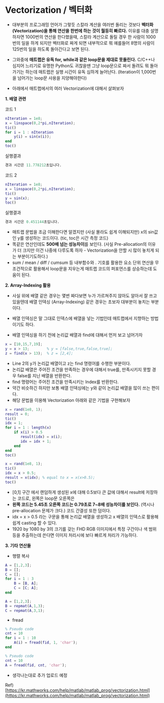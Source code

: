 # Vectorization / 벡터화

- 대부분의 프로그래밍 언어가 그렇듯 스칼라 계산을 여러번 돌리는 것보다 **벡터화(Vectorization)을 통해 연산을 한번에 하는 것이 월등히 빠르다.** 이유를 대충 설명하자면 1000번의 연산을 한다했을때, 스칼라 계산으로 돌릴 경우 한 사람이 1000번의 일을 하게 되지만 벡터화로 짜게 되면 내부적으로 뭐 예를들어 8명의 사람이 125번의 일을 하도록 돌아간다고 보면 된다.

- 그와중에 **매트랩은 유독 for, while과 같은 loop문을 제대로 못돌린다.** C/C++나 심지어 느리기로 유명한 Python도 귀찮을땐 그냥 loop문으로 짜서 돌려도 뭐 돌아가기는 하는데 매트랩은 실행 시간이 유독 심하게 늘어난다. (Iteration이 1,000번을 넘어가는 loop문 사용을 지양해야한다)

- 아래에서 매트랩에서의 여러 Vectorization에 대해서 살펴보자

**1. 배열 관련**

코드 1
```matlab
nIteration = 1e8;
x = linspace(0,2*pi,nIteration);
tic()
for i = 1 : nIteration
    y(i) = sin(x(i));
end
toc()
```
실행결과
```matlab
경과 시간은 11.778212초입니다.
```

코드 2
```matlab
nIteration = 1e8;
x = linspace(0,2*pi,nIteration);
tic()
y = sin(x);
toc()
```
실행결과
```matlab
경과 시간은 0.451144초입니다.
```

- 매트랩 문법을 조금 이해한다면 알겠지만 (사실 몰라도 쉽게 이해되지만) x의 sin값인 y를 생성하는 코드이다. (tic, toc은 시간 측정 코드)
- 똑같은 연산인데도 **500배 넘는 성능차이**를 보인다. (사실 Pre-allocation의 이유가 더 크지만 이건 나중에 다루도록 하자 - Vectorization을 안할 시 많이 놓치게 되는 부분이기도하다.)
- sum / mean / diff / cumsum 등 내부함수와 . 기호를 활용한 요소 단위 연산을 무조건적으로 활용해서 loop문을 지우는게 매트랩 코드의 퍼포먼스를 상승하는데 도움이 된다.

**2. Array-Indexing 활용**

- 사실 위에 배열 같은 경우는 몇번 짜다보면 누가 가르쳐주지 않아도 알아서 잘 쓰고 있을텐데 배열 인덱싱 (Array-Indexing) 같은 경우는 초보자 대부분이 놓치는 부분이다.
- 배열 인덱싱은 말 그대로 인덱스에 배열을 넣는 기법인데 매트랩에서 지향하는 방법이기도 하다.

- 배열 인덱싱을 하기 전에 논리값 배열과 find에 대해서 먼저 보고 넘어가자

```matlab
x = [10,15,7,19];
y = x > 13;        % y = [false,true,false,true];
z = find(x > 13);  % z = [2,4];
```

- Line 2의 y가 논리값 배열이고 z는 find 명령어를 수행한 부분이다.
- 논리값 배열은 주어진 조건을 만족하는 경우에 대해서 true를, 만족시키지 못할 경우 false를 지닌 배열을 반환한다.
- find 명령어는 주어진 조건을 만족시키는 Index를 반환한다.
- 약간 비슷하긴 하지만 보통 배열 인덱싱에는 y와 같이 논리값 배열을 많이 쓰는 편이다.
- 해당 문법을 이용해 Vectorization 아래와 같은 기법을 구현해보자

```matlab
x = rand(1e8, 1);
result = 0;
tic()
idx = 1;
for i = 1 : length(x)
    if x(i) > 0.5
       result(idx) = x(i);
       idx = idx + 1;
    end
end
toc()
```

```matlab
x = rand(1e8, 1);
tic()
idx = x > 0.5;
result = x(idx); % equal to x = x(x>0.5);
toc()
```

- [0,1] 구간 에서 랜덤하게 생성된 x에 대해 0.5보다 큰 값에 대해서 result에 저장하는 코드로, 왼쪽은 loop문 오른쪽은
- **왼쪽 코드는 5.45초 오른쪽 코드는 0.79초로 7~8배 성능차이를 보인다.** (역시나 pre-allocation 문제가 크다.) 코드 간결성 또한 덤이다.
- idx = x > 0.5 라는 구문을 통해 논리값 배열을 생성하고 x 배열의 인덱스로 활용해 쉽게 casting 할 수 있다.
- 1920 by 1080 by 3의 크기를 갖는 FHD RGB 이미지에서 특정 구간이나 색 범위 등을 추출하는데 쓴다면 이미지 처리시에 보다 빠르게 처리가 가능하다.

**3. 기타 연산들**

- 행렬 복사

```matlab
A = [1,2,3];
B = [];
C = [];
for i = 1 : 3
    B = [B, A];
    C = [C; A];
end

```

```matlab
A = [1,2,3];
B = repmat(A,1,3);
C = repmat(A,3,1);
```

- fread

```matlab
% Pseudo code
cnt = 10
for i = 1 : 10
    A(i) = fread(fid, 1, 'char');
end
```

```matlab
% Pseudo code
cnt = 10
A = fread(fid, cnt, 'char');
```

- 생각나는대로 추가 업로드 예정

Ref) [https://kr.mathworks.com/help/matlab/matlab_prog/vectorization.html](https://kr.mathworks.com/help/matlab/matlab_prog/vectorization.html)
